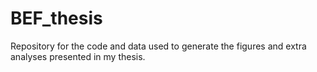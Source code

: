 # BEF_thesis
Repository for the code and data used to generate the figures and extra analyses presented in my thesis.

